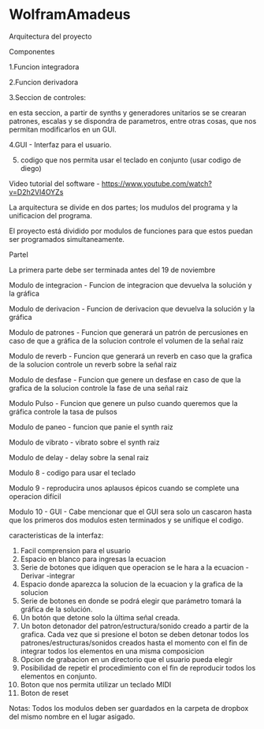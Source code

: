 # WolframAmadeus

Arquitectura del proyecto 

Componentes

1.Funcion integradora

2.Funcion derivadora

3.Seccion de controles:

en esta seccion, a partir de synths y generadores unitarios se se crearan patrones, escalas y se dispondra de parametros, entre otras cosas, que nos permitan modificarlos en un GUI.

4.GUI - Interfaz para el usuario.

5. codigo que nos permita usar el teclado en conjunto (usar codigo de diego)

Video tutorial del software - 
https://www.youtube.com/watch?v=D2h2Vl4OYZs


La arquitectura se divide en dos partes; los mudulos del programa y la unificacion del programa.

El proyecto está dividido por modulos de funciones para que estos puedan ser programados simultaneamente.

ParteI

La primera parte debe ser terminada antes del 19 de noviembre

Modulo de integracion -
Funcion de integracion que devuelva la solución y la gráfica

Modulo de derivacion -
Funcion de derivacion que devuelva la solución y la gráfica

Modulo de patrones -
Funcion que generará un patrón de percusiones en caso de que a gráfica de la solucion controle el volumen de la señal raiz

Modulo de reverb -
Funcion que generará un reverb en caso que la grafica de la solucion controle un reverb sobre la señal raiz

Modulo de desfase -
Funcion que genere un desfase en caso de que la grafica de la solucion controle la fase de una señal raiz

Modulo Pulso  -
Funcion que genere un pulso cuando queremos que la gráfica controle la tasa de pulsos

Modulo de paneo  -
funcion que panie el synth raiz

Modulo de vibrato -
vibrato sobre el synth raiz

Modulo de delay -
delay sobre la senal raiz

Modulo 8 -
codigo para usar el teclado

Modulo 9 -
reproducira unos aplausos épicos cuando se complete una operacion difícil

Modulo 10 - GUI - Cabe mencionar que el GUI sera solo un cascaron hasta que los primeros dos modulos esten terminados y se unifique el codigo.

caracteristicas de la interfaz:
1. Facil comprension para el usuario
2. Espacio en blanco para ingresas la ecuacion
3. Serie de botones que idiquen que operacion se le hara a la ecuacion
   -Derivar
   -integrar
4. Espacio donde aparezca la solucion de la ecuacion y la grafica de la solucion
5. Serie de botones en donde se podrá elegir que parámetro tomará la gráfica de la solución.
6. Un botón que detone solo la última señal creada.
7. Un boton detonador del patron/estructura/sonido creado a partir de la grafica. Cada vez que si presione el boton se deben detonar todos los patrones/estructuras/sonidos creados hasta el momento con el fin de integrar todos los elementos en una misma composicion
8. Opcion de grabacion en un directorio que el usuario pueda elegir
9. Posibilidad de repetir el procedimiento con el fin de reproducir todos los elementos en conjunto.
10. Boton que nos permita utilizar un teclado MIDI
10. Boton de reset

Notas:
Todos los modulos deben ser guardados en la carpeta de dropbox del mismo nombre en el lugar asigado.
